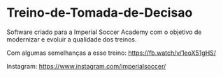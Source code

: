 # Treino-de-Tomada-de-Decisao

Software criado para a Imperial Soccer Academy com o objetivo de modernizar e evoluir a qualidade dos treinos.

Com algumas semelhanças a esse treino: https://fb.watch/v/1eoX51gHS/

Instagram: https://www.instagram.com/imperialsoccer/
